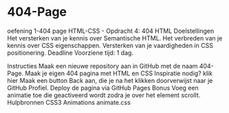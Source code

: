 # 404-Page
oefening 1-404 page
HTML-CSS - Opdracht 4: 404 HTML
Doelstellingen
Het versterken van je kennis over Semantische HTML.
Het verbreden van je kennis over CSS eigenschappen.
Versterken van je vaardigheden in CSS positionering.
Deadline
Voorziene tijd: 1 dag.

Instructies
Maak een nieuwe repository aan in GitHub met de naam 404-Page.
Maak je eigen 404 pagina met HTML en CSS Inspiratie nodig? klik hier
Maak een button Back aan, die je na het klikken doorverwijst naar je GitHub Profiel.
Deploy de pagina via GitHub Pages
Bonus
Voeg een animatie toe die geactiveerd wordt zodra je over het element scrollt.
Hulpbronnen
CSS3 Animations
animate.css